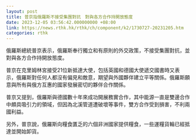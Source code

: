 ```yaml
---
layout: post
title: 普京指俄羅斯不接受集團對抗　對與各方合作持開放態度
date: 2023-12-05 03:56:42.000000000 +08:00
link: https://news.rthk.hk/rthk/ch/component/k2/1730727-20231205.htm
categories: rthk
---
```


俄羅斯總統普京表示，俄羅斯奉行獨立和有原則的外交政策，不接受集團對抗，並對與各方合作持開放態度。

普京在克里姆林宮接受21位新抵達大使，包括英國和德國大使遞交國書時又表示，俄羅斯對任何人都沒有偏見和敵意，期望與外國夥伴建立平等關係。俄羅斯願意與所有與俄方互惠的國家發展密切的夥伴合作關係。

普京又提到，俄羅斯與德國數十年來成功開展務實合作，其中能源一直是雙邊合作中頗具吸引力的領域，但因為北溪管道遭破壞等事件，雙方合作受到損害，不利兩國利益。

另外，普京說，俄羅斯向糧食匱乏的六個非洲國家提供糧食，一些運糧貨輪已經抵達並開始卸貨。
